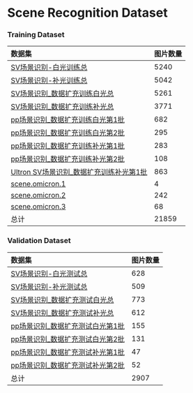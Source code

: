 # Scene Recognition Dataset

### **Training Dataset**
| 数据集 | 图片数量 |
| :-----| :-----|
|[SV场景识别-白光训练总](http://192.168.50.120:8080/tasks/1306) | 5240 |
|[SV场景识别-补光训练总](http://192.168.50.120:8080/tasks/1307) | 5042 |
|[SV场景识别_数据扩充训练白光总](http://192.168.50.120:8080/tasks/1247)|5261|
|[SV场景识别_数据扩充训练补光总](http://192.168.50.120:8080/tasks/1248)|3771|
|[pp场景识别_数据扩充训练白光第1批](http://192.168.50.120:8080/tasks/1179)|682|
|[pp场景识别_数据扩充训练白光第2批](http://192.168.50.120:8080/tasks/1246)|295|
|[pp场景识别_数据扩充训练补光第1批](http://192.168.50.120:8080/tasks/1180)|283|
|[pp场景识别_数据扩充训练补光第2批](http://192.168.50.120:8080/tasks/1244)|108|
|[Ultron SV场景识别_数据扩充训练补光第1批](http://192.168.50.120:8080/tasks/1245)|863|
|[scene.omicron.1](http://192.168.50.120:8080/tasks/1308)|4|
|[scene.omicron.2](http://192.168.50.120:8080/tasks/1453)|242|
|[scene.omicron.3](http://192.168.50.120:8080/tasks/1454)|68|
|总计|21859|


### **Validation Dataset**
| 数据集 | 图片数量 |
| :-----| :-----|
|[SV场景识别-白光测试总](http://192.168.50.120:8080/tasks/927/)|628|
|[SV场景识别-补光测试总](http://192.168.50.120:8080/tasks/924/)|509|
|[SV场景识别_数据扩充测试白光总](http://192.168.50.120:8080/tasks/1249)|773|
|[SV场景识别_数据扩充测试补光总](http://192.168.50.120:8080/tasks/1250)|612|
|[pp场景识别_数据扩充测试白光第1批](http://192.168.50.120:8080/tasks/1181)|155|
|[pp场景识别_数据扩充测试白光第2批](http://192.168.50.120:8080/tasks/1243)|131|
|[pp场景识别_数据扩充测试补光第1批](http://192.168.50.120:8080/tasks/1182)|47|
|[pp场景识别_数据扩充测试补光第2批](http://192.168.50.120:8080/tasks/1242)|52|
|总计|2907|
